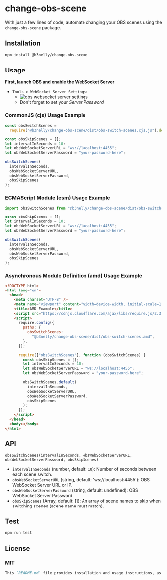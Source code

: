 # change-obs-scene

With just a few lines of code, automate changing your OBS scenes using the `change-obs-scene` package.

## Installation

```bash
npm install @b3nelly/change-obs-scene
```

## Usage

**First, launch OBS and enable the WebSocket Server**

- `Tools > WebSocket Server Settings`:
  - ![obs websocket server settings](https://github.com/b3nelly2/stream/blob/main/assets/obs-websocket-server-settings.png?raw=true)
  - Don't forget to set your _Server Password_

### CommonJS (cjs) Usage Example

```js
const obsSwitchScenes =
  require("@b3nelly/change-obs-scene/dist/obs-switch-scenes.cjs.js").default;

const obsSkipScenes = [];
let intervalInSeconds = 10;
let obsWebSocketServerURL = "ws://localhost:4455";
let obsWebSocketServerPassword = "your-password-here";

obsSwitchScenes(
  intervalInSeconds,
  obsWebSocketServerURL,
  obsWebSocketServerPassword,
  obsSkipScenes
);
```

### ECMAScript Module (esm) Usage Example

```js
import obsSwitchScenes from "@b3nelly/change-obs-scene/dist/obs-switch-scenes.esm.js";

const obsSkipScenes = [];
let intervalInSeconds = 10;
let obsWebSocketServerURL = "ws://localhost:4455";
let obsWebSocketServerPassword = "your-password-here";

obsSwitchScenes(
  intervalInSeconds,
  obsWebSocketServerURL,
  obsWebSocketServerPassword,
  obsSkipScenes
);
```

### Asynchronous Module Definition (amd) Usage Example

```html
<!DOCTYPE html>
<html lang="en">
  <head>
    <meta charset="UTF-8" />
    <meta name="viewport" content="width=device-width, initial-scale=1.0" />
    <title>AMD Example</title>
    <script src="https://cdnjs.cloudflare.com/ajax/libs/require.js/2.3.6/require.min.js"></script>
    <script>
      require.config({
        paths: {
          obsSwitchScenes:
            "@b3nelly/change-obs-scene/dist/obs-switch-scenes.amd",
        },
      });

      require(["obsSwitchScenes"], function (obsSwitchScenes) {
        const obsSkipScenes = [];
        let intervalInSeconds = 10;
        let obsWebSocketServerURL = "ws://localhost:4455";
        let obsWebSocketServerPassword = "your-password-here";

        obsSwitchScenes.default(
          intervalInSeconds,
          obsWebSocketServerURL,
          obsWebSocketServerPassword,
          obsSkipScenes
        );
      });
    </script>
  </head>
  <body></body>
</html>
```

## API

`obsSwitchScenes(intervalInSeconds, obsWebSocketServerURL, obsWebSocketServerPassword, obsSkipScenes)`

- `intervalInSeconds` (number, default: `10`): Number of seconds between each scene switch.
- `obsWebSocketServerURL` (string, default: 'ws://localhost:4455'): OBS WebSocket Server URL or IP.
- `obsWebSocketServerPassword` (string, default: undefined): OBS WebSocket Server Password.
- `obsSkipScenes` (Array<string>, default: []): An array of scene names to skip when switching scenes (scene name must match).

## Test

```bash
npm run test
```

## License

### MIT

```md
This `README.md` file provides installation and usage instructions, as well as a brief description of the API for the `change-obs-scene` package. Feel free to modify it as needed.
```
